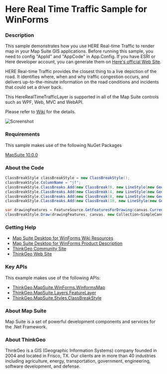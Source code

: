 # Here Real Time Traffic Sample for WinForms

### Description

This sample demonstrates how you use HERE Real-time Traffic to render map in your Map Suite GIS applications.
Before running this sample, you need to config "AppId" and "AppCode" in App.Config. If you have ESRI or Here developer account, you can generate them on [Here's official Web Site](https://developer.here.com/).

HERE Real-time Traffic provides the closest thing to a live depiction of the road. It identifies where, when and why traffic congestion occurs, and delivers up-to-the-minute information on the road conditions and incidents that could set a driver back.

This HereRealTimeTrafficLayer is supported in all of the Map Suite controls such as WPF, Web, MVC and WebAPI.

Please refer to [Wiki](http://wiki.thinkgeo.com/wiki/map_suite_desktop_for_winforms) for the details.

![Screenshot](https://gitlab.com/thinkgeo/public/thinkgeo-desktop-maps/-/raw/support/v10/samples/winforms/HereRealTimeTrafficSample/Screenshot.gif)

### Requirements

This sample makes use of the following NuGet Packages

[MapSuite 10.0.0](https://www.nuget.org/packages?q=ThinkGeo)

### About the Code
```csharp
ClassBreakStyle classBreakStyle = new ClassBreakStyle();
classBreakStyle.ColumnName = "jf";
classBreakStyle.ClassBreaks.Add(new ClassBreak(0, new LineStyle(new GeoPen(GeoColor.SimpleColors.Green, 2.0f))));
classBreakStyle.ClassBreaks.Add(new ClassBreak(4, new LineStyle(new GeoPen(GeoColor.SimpleColors.Yellow, 2.0f))));
classBreakStyle.ClassBreaks.Add(new ClassBreak(8, new LineStyle(new GeoPen(GeoColor.SimpleColors.Red, 2.0f))));
classBreakStyle.ClassBreaks.Add(new ClassBreak(10, new LineStyle(new GeoPen(GeoColor.SimpleColors.Black, 2.0f))));

var drawingFeatures = FeatureSource.GetFeaturesForDrawing(canvas.CurrentWorldExtent, canvas.Width, canvas.Height, ReturningColumnsType.AllColumns);
classBreakStyle.Draw(drawingFeatures, canvas, new Collection<SimpleCandidate>(), labelsInAllLayers);
```

### Getting Help

- [Map Suite Desktop for WinForms Wiki Resources](http://wiki.thinkgeo.com/wiki/map_suite_desktop_for_winforms)
- [Map Suite Desktop for WinForms Product Description](https://thinkgeo.com/ui-controls#desktop-platforms)
- [ThinkGeo Community Site](http://community.thinkgeo.com/)
- [ThinkGeo Web Site](http://www.thinkgeo.com)

### Key APIs

This example makes use of the following APIs:

- [ThinkGeo.MapSuite.WinForms.WinformsMap](http://wiki.thinkgeo.com/wiki/api/ThinkGeo.MapSuite.WinForms.WinformsMap)
- [ThinkGeo.MapSuite.Layers.FeatureLayer](http://wiki.thinkgeo.com/wiki/api/ThinkGeo.MapSuite.Layers.FeatureLayer)
- [ThinkGeo.MapSuite.Styles.ClassBreakStyle](http://wiki.thinkgeo.com/wiki/api/ThinkGeo.MapSuite.Styles.ClassBreakStyle)

### About Map Suite

Map Suite is a set of powerful development components and services for the .Net Framework.

### About ThinkGeo

ThinkGeo is a GIS (Geographic Information Systems) company founded in 2004 and located in Frisco, TX. Our clients are in more than 40 industries including agriculture, energy, transportation, government, engineering, software development, and defense.
